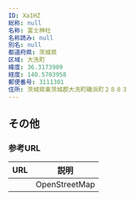 ```yaml
---
ID: Xa1HZ
総称: null
名称: 富士神社
名称読み: null
別名: null
都道府県: 茨城県
区域: 大洗町
緯度: 36.3173909
経度: 140.5703958
郵便番号: 3111301
住所: 茨城県東茨城郡大洗町磯浜町２８８３
---
```


## その他

### 参考URL

| URL | 説明          |
| --- | ------------- |
|     | OpenStreetMap |

